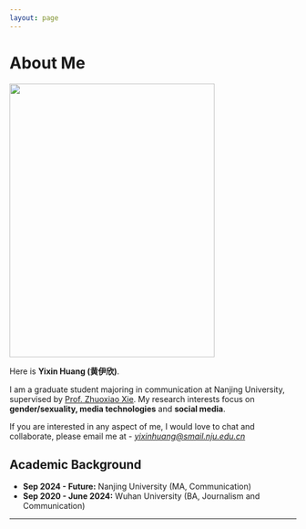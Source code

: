 ```yaml
---
layout: page
---
```


# About Me

<img src="https://caihanlin.com/caihanlin.jpg" class="floatpic" width="360" height="480">

Here is **Yixin Huang (黄伊欣)**.

I am a graduate student majoring in communication at Nanjing University, supervised by [Prof. Zhuoxiao Xie](https://www.researchgate.net/profile/Zhuoxiao-Xie). My research interests focus on **gender/sexuality, media technologies** and **social media**.

If you are interested in any aspect of me, I would love to chat and collaborate, please email me at - *yixinhuang@smail.nju.edu.cn*

## Academic Background

- **Sep 2024 - Future:** Nanjing University (MA, Communication)
- **Sep 2020 - June 2024:** Wuhan University (BA, Journalism and Communication)

---



